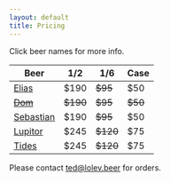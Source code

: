 ```yaml
---
layout: default
title: Pricing
---
```


Click beer names for more info.

| Beer                        | 1/2  | 1/6  | Case|
| --------------------------- | ---- | ---- | --- |
| [Elias](/beer/elias)        | $190 | ~~$95~~  | $50 |
| ~~[Dom](/beer/dom)~~          | ~~$190~~ | ~~$95~~  | ~~$50~~ |
| [Sebastian](/beer/sebastian)| $190 | ~~$95~~  | $50 |
| [Lupitor](/beer/lupitor)    | $245 | ~~$120~~ | $75 |
| [Tides](/beer/tides)        | $245 | ~~$120~~ | $75 |

Please contact [ted@lolev.beer](mailto:ted@lolev.beer) for orders.
